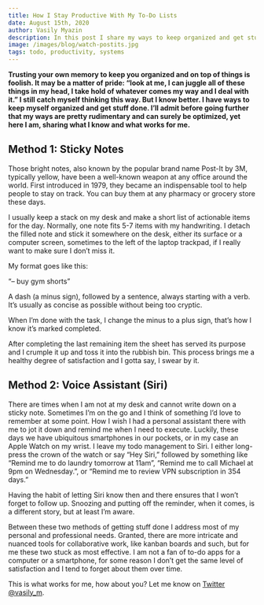 ```yaml
---
title: How I Stay Productive With My To-Do Lists
date: August 15th, 2020
author: Vasily Myazin
description: In this post I share my ways to keep organized and get stuff done
image: /images/blog/watch-postits.jpg
tags: todo, productivity, systems
---
```

**Trusting your own memory to keep you organized and on top of things is foolish. It may be a matter of pride: “look at me, I can juggle all of these things in my head, I take hold of whatever comes my way and I deal with it.” I still catch myself thinking this way. But I know better. I have ways to keep myself organized and get stuff done. I’ll admit before going further that my ways are pretty rudimentary and can surely be optimized, yet here I am, sharing what I know and what works for me.**

## Method 1: Sticky Notes

Those bright notes, also known by the popular brand name Post-It by 3M, typically yellow, have been a well-known weapon at any office around the world. First introduced in 1979, they became an indispensable tool to help people to stay on track. You can buy them at any pharmacy or grocery store these days.

I usually keep a stack on my desk and make a short list of actionable items for the day. Normally, one note fits 5-7 items with my handwriting. I detach the filled note and stick it somewhere on the desk, either its surface or a computer screen, sometimes to the left of the laptop trackpad, if I really want to make sure I don’t miss it.

My format goes like this:

“– buy gym shorts”

A dash (a minus sign), followed by a sentence, always starting with a verb. It’s usually as concise as possible without being too cryptic.

When I’m done with the task, I change the minus to a plus sign, that’s how I know it’s marked completed.

After completing the last remaining item the sheet has served its purpose and I crumple it up and toss it into the rubbish bin. This process brings me a healthy degree of satisfaction and I gotta say, I swear by it.

## Method 2: Voice Assistant (Siri)

There are times when I am not at my desk and cannot write down on a sticky note. Sometimes I’m on the go and I think of something I’d love to remember at some point. How I wish I had a personal assistant there with me to jot it down and remind me when I need to execute. Luckily, these days we have ubiquitous smartphones in our pockets, or in my case an Apple Watch on my wrist. I leave my todo management to Siri. I either long-press the crown of the watch or say “Hey Siri,” followed by something like “Remind me to do laundry tomorrow at 11am”, “Remind me to call Michael at 9pm on Wednesday.”, or “Remind me to review VPN subscription in 354 days.”

Having the habit of letting Siri know then and there ensures that I won’t forget to follow up. Snoozing and putting off the reminder, when it comes, is a different story, but at least I’m aware.

Between these two methods of getting stuff done I address most of my personal and professional needs. Granted, there are more intricate and nuanced tools for collaborative work, like kanban boards and such, but for me these two stuck as most effective. I am not a fan of to-do apps for a computer or a smartphone, for some reason I don’t get the same level of satisfaction and I tend to forget about them over time.

This is what works for me, how about you? Let me know on [Twitter @vasily_m](https://www.twitter.com/vasily_m).
